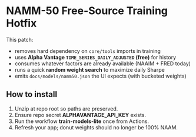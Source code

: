
# NAMM-50 Free-Source Training Hotfix

This patch:
- removes hard dependency on `core/tools` imports in training
- uses **Alpha Vantage `TIME_SERIES_DAILY_ADJUSTED` (free)** for history
- consumes whatever factors are already available (NAAIM + FRED today)
- runs a quick **random weight search** to maximize daily Sharpe
- emits `docs/models/namm50.json` the UI expects (with bucketed weights)

## How to install
1. Unzip at repo root so paths are preserved.
2. Ensure repo secret **ALPHAVANTAGE_API_KEY** exists.
3. Run the workflow **train-models-lite** once from Actions.
4. Refresh your app; donut weights should no longer be 100% NAAM.
